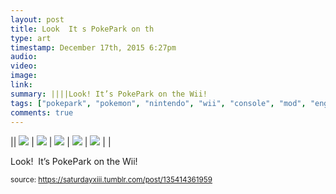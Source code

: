 ```yaml
---
layout: post
title: Look  It s PokePark on th
type: art
timestamp: December 17th, 2015 6:27pm
audio: 
video: 
image: 
link: 
summary: ||||Look! It’s PokePark on the Wii!
tags: ["pokepark", "pokemon", "nintendo", "wii", "console", "mod", "engraving", "paint", "pikachu", "art", "showcase"]
comments: true
---
```


|| <img src="https://saturdayxiii.github.io/media/135414361959_0.jpg"/> | <img src="https://saturdayxiii.github.io/media/135414361959_1.jpg"/> | <img src="https://saturdayxiii.github.io/media/135414361959_2.jpg"/> |
 <img src="https://saturdayxiii.github.io/media/135414361959_3.jpg"/> | <img src="https://saturdayxiii.github.io/media/135414361959_4.jpg"/> |  |

Look!  It’s PokePark on the Wii!
 
  
<small>source: https://saturdayxiii.tumblr.com/post/135414361959</small>